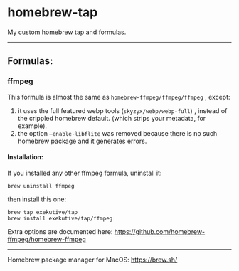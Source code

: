 # homebrew-tap
My custom homebrew tap and formulas.

- - -
## Formulas:
### ffmpeg

This formula is almost the same as  `homebrew-ffmpeg/ffmpeg/ffmpeg` , except:

1) it uses the full featured webp tools (`skyzyx/webp/webp-full`) , instead of the crippled homebrew default. (which strips your metadata, for example).
2) the option `—enable-libflite` was removed because there is no such homebrew package and it generates errors.

#### Installation: 

If you installed any other ffmpeg formula, uninstall it:

```
brew uninstall ffmpeg
```

then install this one:

```
brew tap exekutive/tap
brew install exekutive/tap/ffmpeg
```


Extra options are documented here: 
https://github.com/homebrew-ffmpeg/homebrew-ffmpeg


- - -

Homebrew package manager for MacOS: https://brew.sh/
